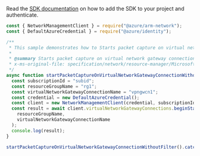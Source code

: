Read the [SDK documentation](https://github.com/Azure/azure-sdk-for-js/blob/%40azure%2Farm-network_27.0.0/sdk/network/arm-network/README.md) on how to add the SDK to your project and authenticate.

```javascript
const { NetworkManagementClient } = require("@azure/arm-network");
const { DefaultAzureCredential } = require("@azure/identity");

/**
 * This sample demonstrates how to Starts packet capture on virtual network gateway connection in the specified resource group.
 *
 * @summary Starts packet capture on virtual network gateway connection in the specified resource group.
 * x-ms-original-file: specification/network/resource-manager/Microsoft.Network/stable/2021-05-01/examples/VirtualNetworkGatewayConnectionStartPacketCapture.json
 */
async function startPacketCaptureOnVirtualNetworkGatewayConnectionWithoutFilter() {
  const subscriptionId = "subid";
  const resourceGroupName = "rg1";
  const virtualNetworkGatewayConnectionName = "vpngwcn1";
  const credential = new DefaultAzureCredential();
  const client = new NetworkManagementClient(credential, subscriptionId);
  const result = await client.virtualNetworkGatewayConnections.beginStartPacketCaptureAndWait(
    resourceGroupName,
    virtualNetworkGatewayConnectionName
  );
  console.log(result);
}

startPacketCaptureOnVirtualNetworkGatewayConnectionWithoutFilter().catch(console.error);
```
